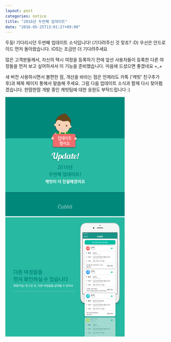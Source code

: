 ```yaml
---
layout: post
categories: notice
title: "2016년 두번째 업데이트"
date: "2016-05-25T13:01:27+09:00"
---
```


두둥! 기다리시던 두번째 업데이트 소식입니다! (기다려주신 것 맞죠? :D)
우선은 안드로이드 먼저 돌아왔습니다. iOS는 조금만 더 기다려주세요

많은 고객분들께서, 자신의 택시 여정을 등록하기 전에
앞선 사용자들이 등록한 다른 여정들을 먼저 보고 싶어하셔서 이 기능을 준비했습니다.
마음에 드셨으면 좋겠네요 +_+

새 버전 사용하시면서 불편한 점, 개선을 바라는 점은 언제라도 카톡 (‘캐빗’ 친구추가 후)과 페북 페이지 통해서 말씀해 주세요. 그럼 다음 업데이트 소식과 함께 다시 찾아뵙겠습니다. 한땀한땀 개발 중인 캐빗팀에 대한 응원도 부탁드립니다 :)

<img src="/images/notice/2016-05-25-1.png" width="375" height="375"><img src="/images/notice/2016-05-25-2.png" width="375" height="375">
